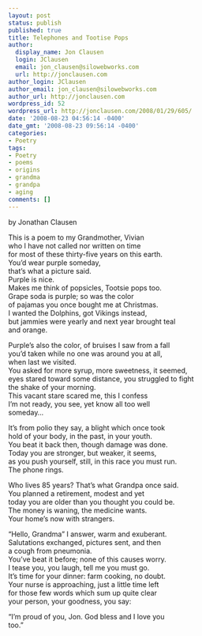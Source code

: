 ```yaml
---
layout: post
status: publish
published: true
title: Telephones and Tootise Pops
author:
  display_name: Jon Clausen
  login: JClausen
  email: jon_clausen@silowebworks.com
  url: http://jonclausen.com
author_login: JClausen
author_email: jon_clausen@silowebworks.com
author_url: http://jonclausen.com
wordpress_id: 52
wordpress_url: http://jonclausen.com/2008/01/29/605/
date: '2008-08-23 04:56:14 -0400'
date_gmt: '2008-08-23 09:56:14 -0400'
categories:
- Poetry
tags:
- Poetry
- poems
- origins
- grandma
- grandpa
- aging
comments: []
---
```

<p>by Jonathan Clausen</p>
<p>This is a poem to my Grandmother, Vivian<br />
who I have not called nor written on time<br />
for most of these thirty-five years on this earth.<br />
You’d wear purple someday,<br />
that’s what a picture said.<br />
Purple is nice.<br />
Makes me think of popsicles, Tootsie pops too.<br />
Grape soda is purple; so was the color<br />
of pajamas you once bought me at Christmas.<br />
I wanted the Dolphins, got Vikings instead,<br />
but jammies were yearly and next year brought teal<br />
and orange.</p>
<p>Purple’s also the color, of bruises I saw from a fall<br />
you’d taken while no one was around you at all,<br />
when last we visited.<br />
You asked for more syrup, more sweetness, it seemed,<br />
eyes stared toward some distance, you struggled to fight<br />
the shake of your morning.<br />
This vacant stare scared me, this I confess<br />
I’m not ready, you see, yet know all too well<br />
someday…</p>
<p>It’s from polio they say, a blight which once took<br />
hold of your body, in the past, in your youth.<br />
You beat it back then, though damage was done.<br />
Today you are stronger, but weaker, it seems,<br />
as you push yourself, still, in this race you must run.<br />
The phone rings.</p>
<p>Who lives 85 years? That’s what Grandpa once said.<br />
You planned a retirement, modest and yet<br />
today you are older than you thought you could be.<br />
The money is waning, the medicine wants.<br />
Your home’s now with strangers.</p>
<p>“Hello, Grandma” I answer, warm and exuberant.<br />
Salutations exchanged, pictures sent, and then<br />
a cough from pneumonia.<br />
You’ve beat it before; none of this causes worry.<br />
I tease you, you laugh, tell me you must go.<br />
It’s time for your dinner: farm cooking, no doubt.<br />
Your nurse is approaching, just a little time left<br />
for those few words which sum up quite clear<br />
your person, your goodness, you say:</p>
<p>“I’m proud of you, Jon. God bless and I love you<br />
too.”</p>
